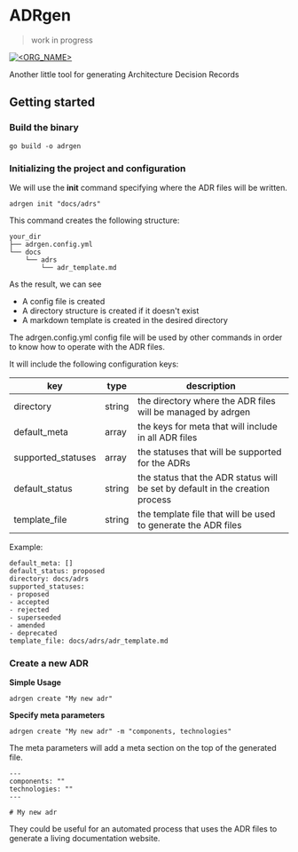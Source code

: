 # ADRgen

> work in progress


[![<ORG_NAME>](https://circleci.com/gh/asiermarques/adrgen.svg?style=svg)](https://circleci.com/gh/asiermarques/adrgen)

Another little tool for generating Architecture Decision Records


## Getting started

### Build the binary
```
go build -o adrgen
```

### Initializing the project and configuration

We will use the **init** command specifying where the ADR files will be written. 

```
adrgen init "docs/adrs"
```

This command creates the following structure:

```
your_dir
├── adrgen.config.yml
└── docs
    └── adrs
        └── adr_template.md
```

As the result, we can see
* A config file is created
* A directory structure is created if it doesn't exist
* A markdown template is created in the desired directory


The adrgen.config.yml config file will be used by other commands in order to know how to operate with the ADR files.

It will include the following configuration keys:

| key                | type       | description                                                                   |
|--------------------|------------|-------------------------------------------------------------------------------|
| directory          | string     | the directory where the ADR files will be managed by adrgen                   |
| default_meta       | array      | the keys for meta that will include in all ADR files                          |
| supported_statuses | array      | the statuses that will be supported for the ADRs                              |
| default_status     | string     | the status that the ADR status will be set by default in the creation process |
| template_file      | string     | the template file that will be used to generate the ADR files                 |


Example:

````
default_meta: []
default_status: proposed
directory: docs/adrs
supported_statuses:
- proposed
- accepted
- rejected
- superseeded
- amended
- deprecated
template_file: docs/adrs/adr_template.md
````

  

### Create a new ADR

**Simple Usage**

```
adrgen create "My new adr"
```

**Specify meta parameters**

```
adrgen create "My new adr" -m "components, technologies"
```

The meta parameters will add a meta section on the top of the generated file.  
```
---
components: ""
technologies: ""
---

# My new adr
```

They could be useful for an automated process that uses the ADR files to generate a living documentation website.

